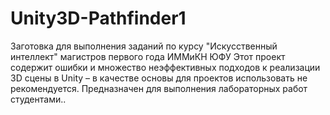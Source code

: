 # Unity3D-Pathfinder1
Заготовка для выполнения заданий по курсу "Искусственный интеллект" магистров первого года ИММиКН ЮФУ
Этот проект содержит ошибки и множество неэффективных подходов к реализации 3D сцены в Unity – в качестве основы для проектов использовать не рекомендуется. Предназначен для выполнения лабораторных работ студентами..

